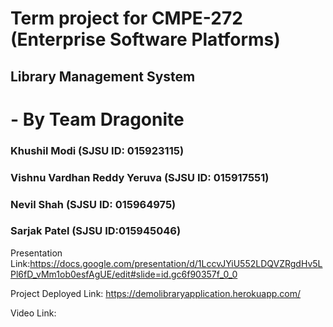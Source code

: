 # Term project for CMPE-272 (Enterprise Software Platforms)
## Library Management System
# - By Team Dragonite
### Khushil Modi (SJSU ID: 015923115)
### Vishnu Vardhan Reddy Yeruva (SJSU ID: 015917551)
### Nevil Shah   (SJSU ID: 015964975)
### Sarjak Patel  (SJSU ID:015945046)

Presentation Link:https://docs.google.com/presentation/d/1LccvJYiU552LDQVZRgdHv5LPl6fD_vMm1ob0esfAgUE/edit#slide=id.gc6f90357f_0_0

Project Deployed Link: https://demolibraryapplication.herokuapp.com/

Video Link:

